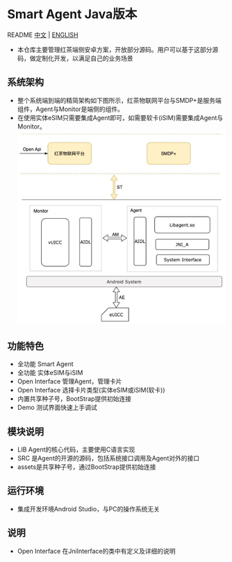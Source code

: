 # Smart Agent Java版本

README [中文](https://github.com/redteamobile/SmartAgent/blob/master-smart-agent/README.md) | [ENGLISH](https://github.com/redteamobile/SmartAgent/blob/master-smart-agent/README-EG.md) 

* 本仓库主要管理红茶端侧安卓方案，开放部分源码。用户可以基于这部分源码，做定制化开发，以满足自己的业务场景

## 系统架构

* 整个系统端到端的精简架构如下图所示，红茶物联网平台与SMDP+是服务端组件，Agent与Monitor是端侧的组件。
* 在使用实体eSIM只需要集成Agent即可，如需要软卡(iSIM)需要集成Agent与Monitor。
![image](https://github.com/redteamobile/SmartAgent/blob/master-smart-agent/doc/img/system.jpg)

## 功能特色

* 全功能 Smart Agent
* 全功能 实体eSIM与iSIM
* Open Interface 管理Agent，管理卡片
* Open Interface 选择卡片类型(实体eSIM或iSIM(软卡))
* 内置共享种子号，BootStrap提供初始连接
* Demo 测试界面快速上手调试

## 模块说明

* LIB Agent的核心代码，主要使用C语言实现
* SRC 是Agent的开源的源码，包括系统接口调用及Agent对外的接口
* assets是共享种子号，通过BootStrap提供初始连接

## 运行环境

* 集成开发环境Android Studio，与PC的操作系统无关

## 说明

* Open Interface 在JniInterface的类中有定义及详细的说明
